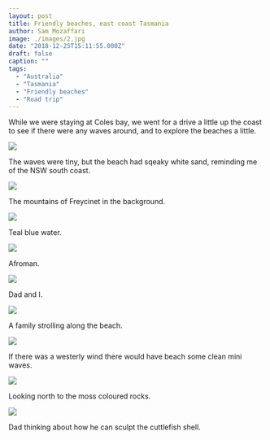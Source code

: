 ```yaml
---
layout: post
title: Friendly beaches, east coast Tasmania
author: Sam Mozaffari
image: ./images/2.jpg
date: "2018-12-25T15:11:55.000Z"
draft: false
caption: ""
tags: 
  - "Australia"
  - "Tasmania"
  - "Friendly beaches"
  - "Road trip"
---
```



While we were staying at Coles bay, we went for a drive a little up the coast to see if there were any waves around, and to explore the beaches a little.



![](./images/1.jpg)

The waves were tiny, but the beach had sqeaky white sand, reminding me of the NSW south coast.

![](./images/2.jpg)

The mountains of Freycinet in the background.

![](./images/4.jpg)

Teal blue water.

![](./images/5.jpg)

Afroman.

![](./images/6.jpg)

Dad and I.

![](./images/8.jpg)

A family strolling along the beach.

![](./images/9.jpg)

If there was a westerly wind there would have beach some clean mini waves.

![](./images/10.jpg)

Looking north to the moss coloured rocks.

![](./images/12.jpg)

Dad thinking about how he can sculpt the cuttlefish shell.





